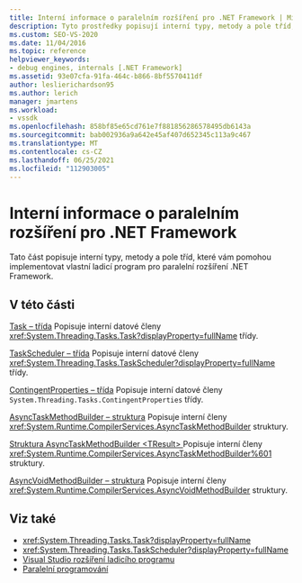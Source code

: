 ```yaml
---
title: Interní informace o paralelním rozšíření pro .NET Framework | Microsoft Docs
description: Tyto prostředky popisují interní typy, metody a pole tříd, které se používají k implementaci vlastního ladicího programu pro paralelní rozšíření .NET Framework.
ms.custom: SEO-VS-2020
ms.date: 11/04/2016
ms.topic: reference
helpviewer_keywords:
- debug engines, internals [.NET Framework]
ms.assetid: 93e07cfa-91fa-464c-b866-8bf5570411df
author: leslierichardson95
ms.author: lerich
manager: jmartens
ms.workload:
- vssdk
ms.openlocfilehash: 858bf85e65cd761e7f881856286578495db6143a
ms.sourcegitcommit: bab002936a9a642e45af407d652345c113a9c467
ms.translationtype: MT
ms.contentlocale: cs-CZ
ms.lasthandoff: 06/25/2021
ms.locfileid: "112903005"
---
```

# <a name="parallel-extension-internals-for-the-net-framework"></a>Interní informace o paralelním rozšíření pro .NET Framework
Tato část popisuje interní typy, metody a pole tříd, které vám pomohou implementovat vlastní ladicí program pro paralelní rozšíření .NET Framework.

## <a name="in-this-section"></a>V této části
 [Task – třída](../../extensibility/debugger/task-class-internal-members.md) Popisuje interní datové členy <xref:System.Threading.Tasks.Task?displayProperty=fullName> třídy.

 [TaskScheduler – třída](../../extensibility/debugger/taskscheduler-class-internal-members.md) Popisuje interní datové členy <xref:System.Threading.Tasks.TaskScheduler?displayProperty=fullName> třídy.

 [ContingentProperties – třída](../../extensibility/debugger/contingentproperties-class-internal-members.md) Popisuje interní datové členy `System.Threading.Tasks.ContingentProperties` třídy.

 [AsyncTaskMethodBuilder – struktura](../../extensibility/debugger/asynctaskmethodbuilder-structure-internal-members.md) Popisuje interní členy <xref:System.Runtime.CompilerServices.AsyncTaskMethodBuilder> struktury.

 [Struktura AsyncTaskMethodBuilder \<TResult> ](../../extensibility/debugger/asynctaskmethodbuilder-tresult-structure-internal-members.md) Popisuje interní členy <xref:System.Runtime.CompilerServices.AsyncTaskMethodBuilder%601> struktury.

 [AsyncVoidMethodBuilder – struktura](../../extensibility/debugger/asyncvoidmethodbuilder-structure-internal-members.md) Popisuje interní členy <xref:System.Runtime.CompilerServices.AsyncVoidMethodBuilder> struktury.

## <a name="see-also"></a>Viz také
- <xref:System.Threading.Tasks.Task?displayProperty=fullName>
- <xref:System.Threading.Tasks.TaskScheduler?displayProperty=fullName>
- [Visual Studio rozšíření ladicího programu](../../extensibility/debugger/visual-studio-debugger-extensibility.md)
- [Paralelní programování](/dotnet/standard/parallel-programming/index)
